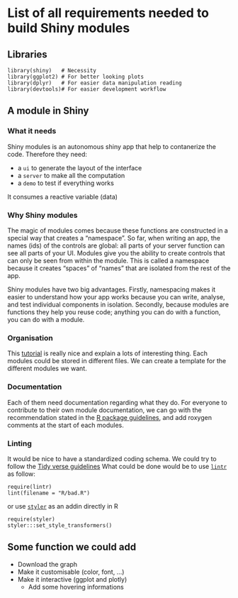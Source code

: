 # List of all requirements needed to build Shiny modules

## Libraries
```
library(shiny)   # Necessity
library(ggplot2) # For better looking plots
library(dplyr)   # For easier data manipulation reading
library(devtools)# For easier development workflow
```

## A module in Shiny
### What it needs
Shiny modules is an autonomous shiny app that help to contanerize the code.
Therefore they need:
- a `ui` to generate the layout of the interface
- a `server` to make all the computation
- a `demo` to test if everything works

It consumes a reactive variable (data)

### Why Shiny modules
The magic of modules comes because these functions are constructed in a special way that creates a “namespace”. So far, when writing an app, the names (ids) of the controls are global: all parts of your server function can see all parts of your UI. Modules give you the ability to create controls that can only be seen from within the module. This is called a namespace because it creates “spaces” of “names” that are isolated from the rest of the app.

Shiny modules have two big advantages. Firstly, namespacing makes it easier to understand how your app works because you can write, analyse, and test individual components in isolation. Secondly, because modules are functions they help you reuse code; anything you can do with a function, you can do with a module.

### Organisation
This [tutorial](https://shiny.rstudio.com/articles/modules.html) is really nice and explain a lots of interesting thing.
Each modules could be stored in different files.
We can create a template for the different modules we want.

### Documentation
Each of them need documentation regarding what they do.
For everyone to contribute to their own module documentation, we can go with the recommendation stated in the [R package guidelines](https://r-pkgs.org/man.html#sec-man-workflow), and add roxygen comments at the start of each modules.


### Linting
It would be nice to have a standardized coding schema.
We could try to follow the [Tidy verse guidelines](https://style.tidyverse.org/files.html)
What could be done would be to use [`lintr`](https://lintr.r-lib.org/) as follow:

```
require(lintr)
lint(filename = "R/bad.R")
```

or use [`styler`](https://styler.r-lib.org/) as an addin directly in R
```
require(styler)
styler:::set_style_transformers()
```
<!-- Louis: I would prefer this one personnaly -->

## Some function we could add
- Download the graph
- Make it customisable (color, font, ...)
- Make it interactive (ggplot and plotly)
  - Add some hovering informations
